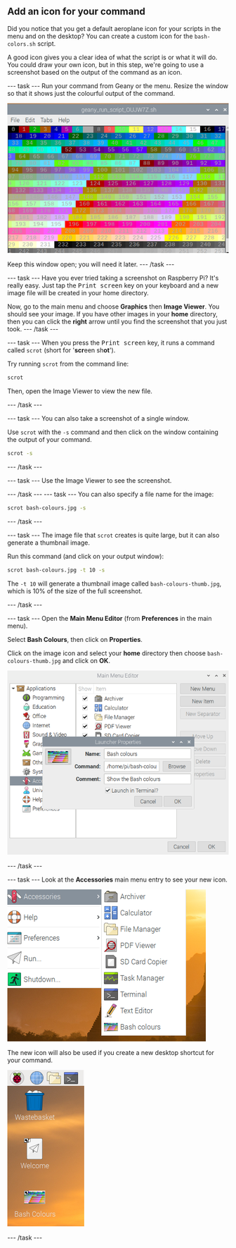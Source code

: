 ## Add an icon for your command 

Did you notice that you get a default aeroplane icon for your scripts in the menu and on the desktop? You can create a custom icon for the `bash-colors.sh` script. 

A good icon gives you a clear idea of what the script is or what it will do. You could draw your own icon, but in this step, we're going to use a screenshot based on the output of the command as an icon.


--- task ---
Run your command from Geany or the menu. Resize the window so that it shows just the colourful output of the command. 

![Main Menu Editor](images/command-colours-output.png)

Keep this window open; you will need it later.
--- /task ---

--- task ---
Have you ever tried taking a screenshot on Raspberry Pi? It's really easy. Just tap the <kbd>Print screen</kbd> key on your keyboard and a new image file will be created in your home directory. 

Now, go to the main menu and choose **Graphics** then **Image Viewer**. You should see your image. If you have other images in your **home** directory, then you can click the **right** arrow until you find the screenshot that you just took.
--- /task ---

--- task ---
When you press the <kbd>Print screen</kbd> key, it runs a command called `scrot` (short for '**scr**een sh**ot**').

Try running `scrot` from the command line: 

```bash
scrot
```

Then, open the Image Viewer to view the new file. 

--- /task ---

--- task ---
You can also take a screenshot of a single window.

Use `scrot` with the `-s` command and then click on the window containing the output of your command.

```bash
scrot -s
```
--- /task ---

--- task ---
Use the Image Viewer to see the screenshot.

--- /task ---
--- task ---
You can also specify a file name for the image:

```bash
scrot bash-colours.jpg -s
```
--- /task ---

--- task ---
The image file that `scrot` creates is quite large, but it can also generate a thumbnail image. 

Run this command (and click on your output window):

```bash
scrot bash-colours.jpg -t 10 -s
```

The `-t 10` will generate a thumbnail image called `bash-colours-thumb.jpg`, which is 10% of the size of the full screenshot.

--- /task ---

--- task ---
Open the **Main Menu Editor** (from **Preferences** in the main menu). 

Select **Bash Colours**, then click on **Properties**.

Click on the image icon and select your **home** directory then choose `bash-colours-thumb.jpg` and click on **OK**.

![Main Menu Editor](images/command-set-icon.png)

--- /task ---

--- task ---
Look at the **Accessories** main menu entry to see your new icon. 

![Main Menu Editor](images/command-menu-icon.png)

The new icon will also be used if you create a new desktop shortcut for your command.

![Main Menu Editor](images/command-desktop-icon.png)

--- /task ---




